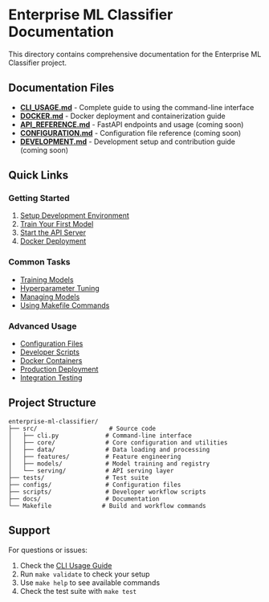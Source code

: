 # Enterprise ML Classifier Documentation

This directory contains comprehensive documentation for the Enterprise ML Classifier project.

## Documentation Files

- **[CLI_USAGE.md](CLI_USAGE.md)** - Complete guide to using the command-line interface
- **[DOCKER.md](DOCKER.md)** - Docker deployment and containerization guide
- **[API_REFERENCE.md](API_REFERENCE.md)** - FastAPI endpoints and usage (coming soon)
- **[CONFIGURATION.md](CONFIGURATION.md)** - Configuration file reference (coming soon)
- **[DEVELOPMENT.md](DEVELOPMENT.md)** - Development setup and contribution guide (coming soon)

## Quick Links

### Getting Started
1. [Setup Development Environment](CLI_USAGE.md#setup--installation)
2. [Train Your First Model](CLI_USAGE.md#train---train-a-machine-learning-model)
3. [Start the API Server](CLI_USAGE.md#serve---start-api-server)
4. [Docker Deployment](DOCKER.md#quick-start)

### Common Tasks
- [Training Models](CLI_USAGE.md#training-commands)
- [Hyperparameter Tuning](CLI_USAGE.md#tune---hyperparameter-tuning)
- [Managing Models](CLI_USAGE.md#model-management-commands)
- [Using Makefile Commands](CLI_USAGE.md#makefile-commands)

### Advanced Usage
- [Configuration Files](CLI_USAGE.md#configuration-files)
- [Developer Scripts](CLI_USAGE.md#developer-scripts)
- [Docker Containers](DOCKER.md#container-images)
- [Production Deployment](DOCKER.md#production-deployment)
- [Integration Testing](CLI_USAGE.md#integration-with-other-tools)

## Project Structure

```
enterprise-ml-classifier/
├── src/                    # Source code
│   ├── cli.py             # Command-line interface
│   ├── core/              # Core configuration and utilities
│   ├── data/              # Data loading and processing
│   ├── features/          # Feature engineering
│   ├── models/            # Model training and registry
│   └── serving/           # API serving layer
├── tests/                 # Test suite
├── configs/               # Configuration files
├── scripts/               # Developer workflow scripts
├── docs/                  # Documentation
└── Makefile              # Build and workflow commands
```

## Support

For questions or issues:
1. Check the [CLI Usage Guide](CLI_USAGE.md)
2. Run `make validate` to check your setup
3. Use `make help` to see available commands
4. Check the test suite with `make test`